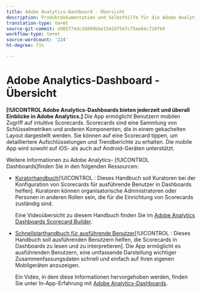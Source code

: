 ```yaml
---
title: Adobe Analytics-Dashboard - Übersicht
description: Produktdokumentation und Selbsthilfe für die Adobe Analytics-Dashboards
translation-type: tm+mt
source-git-commit: a905f74dc3d809bbe1542d7547c75ee64c710fb9
workflow-type: tm+mt
source-wordcount: '224'
ht-degree: 71%

---
```



# Adobe Analytics-Dashboard - Übersicht

**[!UICONTROL Adobe Analytics-Dashboards bieten jederzeit und überall Einblicke in Adobe Analytics.]** Die App ermöglicht Benutzern mobilen Zugriff auf intuitive Scorecards. Scorecards sind eine Sammlung von Schlüsselmetriken und anderen Komponenten, die in einem gekachelten Layout dargestellt werden. Sie können auf eine Scorecard tippen, um detailliertere Aufschlüsselungen und Trendberichte zu erhalten. Die mobile App wird sowohl auf iOS- als auch auf Android-Geräten unterstützt.

Weitere Informationen zu Adobe Analytics- [!UICONTROL Dashboards]finden Sie in den folgenden Ressourcen:

* [Kuratorhandbuch](https://docs.adobe.com/content/help/de-DE/analytics/analyze/mobapp/curator.html)[!UICONTROL : Dieses Handbuch soll Kuratoren bei der Konfiguration von Scorecards für ausführende Benutzer in Dashboards helfen]. Kuratoren können organisatorische Administratoren oder Personen in anderen Rollen sein, die für die Einrichtung von Scorecards zuständig sind.

   Eine Videoübersicht zu diesem Handbuch finden Sie im [Adobe Analytics Dashboards Scorecard Builder](https://www.youtube.com/watch?v=tnnl6hrcP94&amp;feature=youtu.be).


* [Schnellstarthandbuch für ausführende Benutzer](https://docs.adobe.com/content/help/de-DE/analytics/analyze/mobapp/executive.html)[!UICONTROL : Dieses Handbuch soll ausführenden Benutzern helfen, die Scorecards in Dashboards zu lesen und zu interpretieren]. Die App ermöglicht es ausführenden Benutzern, eine umfassende Darstellung wichtiger Zusammenfassungsdaten schnell und einfach auf ihren eigenen Mobilgeräten anzuzeigen.

   Ein Video, in dem diese Informationen hervorgehoben werden, finden Sie unter In-App-Erfahrung mit [Adobe Analytics-Dashboards](https://www.youtube.com/watch?v=QXqQ_PkArbA&amp;feature=youtu.be).